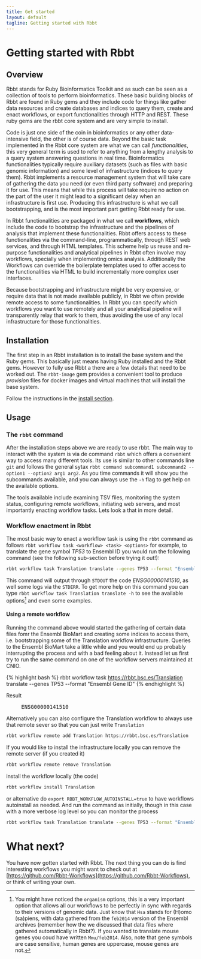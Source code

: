 ```yaml
---
title: Get started
layout: default
tagline: Getting started with Rbbt
---
```


Getting started with Rbbt
=========================

Overview
-------------

Rbbt stands for Ruby Bioinformatics Toolkit and as such can be seen as a
collection of tools to perform bioinformatics. These basic building blocks of
Rbbt are found in Ruby gems and they include code for things like gather data
resources and create databases and indices to query them, create and enact
workflows, or export functionalities through HTTP and REST. These ruby gems
are the rbbt core system and are very simple to install.

Code is just one side of the coin in bioinformatics or any other
data-intensive field, the other is of course data. Beyond the basic task
implemented in the Rbbt core system are what we can call _functionalities_,
this very general term is used to refer to anything from a lengthy analysis to
a query system answering questions in real time. Bioinformatics
functionalities typically require auxiliary datasets (such as files with basic
genomic information) and some level of infrastructure (indices to query them).
Rbbt implements a resource management system that will take care of gathering
the data you need  (or even third party software) and preparing it for use.
This means that while this process will take require no action on the part of
the user it might lead to a significant delay when an infrastructure is first
use. Producing this infrastructure is what we call bootstrapping, and is the
most important part getting Rbbt ready for use. 

In Rbbt functionalities are packaged in what we call **workflows**, which
include the code to bootstrap the infrastructure and the pipelines of analysis
that implement these functionalities. Rbbt offers access to these
functionalities via the command-line, programmatically, through REST web
services, and through HTML templates. This scheme help us reuse and re-purpose
functionalities and analytical pipelines in Rbbt often involve may workflows,
specially when implementing omics analysis. Additionally the Workflows can
override the boilerplate templates used to offer access to the functionalities
via HTML to build incrementally more complex user interfaces.

Because bootstrapping and infrastructure might be very expensive, or require
data that is not made available publicly, in Rbbt we often provide remote
access to some functionalities. In Rbbt you can specify which workflows you
want to use remotely and all your analytical pipeline will transparently relay
that work to them, thus avoiding the use of any local infrastructure for those
functionalities.

Installation
--------------

The first step in an Rbbt installation is to install the base system and the
Ruby gems. This basically just means having Ruby installed and the Rbbt gems.
However to fully use Rbbt a there are a few details that need to be worked
out. The `rbbt-image` gem provides a convenient tool to produce _provision_
files for docker images and virtual machines that will install the base
system. 

Follow the instructions in the [install section](/tutorial/install).

Usage
--------

### The `rbbt` command

After the installation steps above we are ready to use rbbt. The main way to
interact with the system is via de command `rbbt` which offers a convenient
way to access many different tools. Its use is similar to other commands line
`git` and follows the general sytax `rbbt command subcommand1 subcommand2
--option1 --option2 arg1 arg2`. As you time commands it will show you the
subcommands available, and you can always use the `-h` flag to get help on the
available options. 

The tools available include examining TSV files, monitoring the system status,
configuring remote workflows, initiating web servers, and most importantly
enacting workflow tasks. Lets look a that in more detail.

### Workflow enactment in Rbbt

The most basic way to enact a workflow task is using the `rbbt` command as
follows `rbbt workflow task <workflow> <task> <options>` for example, to
translate the gene symbol _TP53_ to Ensembl ID you would run the following
command (see the following sub-section before trying it out!):

```sh
rbbt workflow task Translation translate --genes TP53 --format "Ensembl Gene ID"
```

This command will output through `STDOUT` the code _ENSG00000141510_, as well
some logs via the `STDERR`.  To get more help on this command you can type
`rbbt workflow task Translation translate -h` to see the available
options[^organism_footnote] and even some examples. 

[^organism_footnote]: You might have noticed the `organism` options, this is a very important option that allows all our workflows to be perfectly in sync with regards to their versions of genomic data. Just know that `Hsa` stands for (H)omo (sa)piens, with data gathered from the `feb2014` version of the Ensembl archives (remember how the we discussed that data files where gathered automatically in Rbbt?). If you wanted to translate mouse genes you coud have written `Mmu/feb2014`. Also, note that gene symbols are case sensitive, human genes are uppercase, mouse genes are not.  

#### Using a remote workflow

Running the command above would started the gathering of certain data files
fomr the Ensembl BioMart and creating some indices to access them, i.e.
bootstrapping some of the Translation workflow infrastructure. Queries to the
Ensembl BioMart take a little while and you would end up probably interrupting
the process and with a bad feeling about it. Instead let us first try to run
the same command on one of the workflow servers maintained at CNIO.

{% highlight bash %}
rbbt workflow task https://rbbt.bsc.es/Translation translate --genes TP53 --format "Ensembl Gene ID"
{% endhighlight %}
<dl class='result'><dt>Result</dt><dd><pre>
ENSG00000141510
</pre></dd></dl>

Alternatively you can also configure the Translation workflow to always use
that remote sever so that you can just write `Translation`

```sh 
rbbt workflow remote add Translation https://rbbt.bsc.es/Translation
```

If you would like to install the infrastructure locally you can remove the
remote server (if you created it)

```sh 
rbbt workflow remote remove Translation
```

install the workflow locally (the code)

```sh 
rbbt workflow install Translation
```

or alternative do `export RBBT_WORKFLOW_AUTOINSTALL=true` to have workflows
autoinstall as needed. And run the command as initially, though in this case
with a more verbose log level so you can monitor the process

```sh
rbbt workflow task Translation translate --genes TP53 --format "Ensembl Gene ID" --log 0
```

What next?
========

You have now gotten started with Rbbt. The next thing you can do is find
interesting workflows you might want to check out at
[https://github.com/Rbbt-Workflows](https://github.com/Rbbt-Workflows), or
think of writing your own.
